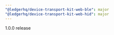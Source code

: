 ```yaml
---
"@ledgerhq/device-transport-kit-web-ble": major
"@ledgerhq/device-transport-kit-web-hid": major
---
```


1.0.0 release
